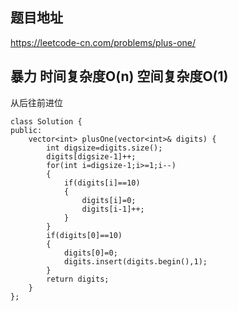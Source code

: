 ## 题目地址
https://leetcode-cn.com/problems/plus-one/

## 暴力 时间复杂度O(n) 空间复杂度O(1)
从后往前进位
```
class Solution {
public:
    vector<int> plusOne(vector<int>& digits) {
        int digsize=digits.size();
        digits[digsize-1]++;
        for(int i=digsize-1;i>=1;i--)
        {
            if(digits[i]==10)
            {
                digits[i]=0;
                digits[i-1]++;
            }
        }
        if(digits[0]==10)
        {
            digits[0]=0;
            digits.insert(digits.begin(),1);
        }
        return digits;
    }
};

```
